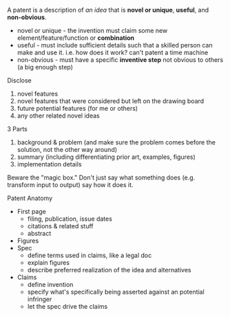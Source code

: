 A patent is a description of *an idea* that is **novel or unique**, **useful**, and **non-obvious**.
* novel or unique - the invention must claim some new element/feature/function or **combination**
* useful - must include sufficient details such that a skilled person can make and use it.  i.e. how does it work?  can't patent a time machine
* non-obvious - must have a specific **inventive step** not obvious to others (a big enough step)

Disclose
1. novel features
2. novel features that were considered but left on the drawing board
3. future potential features (for me or others)
4. any other related novel ideas

3 Parts
1. background & problem (and make sure the problem comes before the solution, not the other way around)
2. summary (including differentiating prior art, examples, figures)
3. implementation details

Beware the "magic box."  Don't just say what something does (e.g. transform input to output) say how it does it.

Patent Anatomy
* First page
  * filing, publication, issue dates
  * citations & related stuff
  * abstract
* Figures
* Spec
  * define terms used in claims, like a legal doc
  * explain figures
  * describe preferred realization of the idea and alternatives
* Claims
  * define invention
  * specify what's specifically being asserted against an potential infringer
  * let the spec drive the claims

